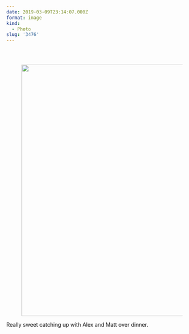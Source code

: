 ```yaml
---
date: 2019-03-09T23:14:07.000Z
format: image
kind:
  - Photo
slug: '3476'
---
```

<section class="response"> <header> </header>

<div data-carousel-extra='{"blog_id":1,"permalink":"https:\/\/www.yergler.net\/2019\/03\/09\/3476\/"}' id='gallery-15' class='gallery galleryid-3476 gallery-columns-1 gallery-size-large'>
  <figure class='gallery-item'>

  <div class='gallery-icon landscape'>
    <a href='https://www.yergler.net/wp-content/uploads/2019/03/igNFlVXa.jpg'><img width="660" height="660" src="https://www.yergler.net/wp-content/uploads/2019/03/igNFlVXa-1024x1024.jpg" class="attachment-large size-large u-photo" alt="" loading="lazy" srcset="https://www.yergler.net/wp-content/uploads/2019/03/igNFlVXa-1024x1024.jpg 1024w, https://www.yergler.net/wp-content/uploads/2019/03/igNFlVXa-150x150.jpg 150w, https://www.yergler.net/wp-content/uploads/2019/03/igNFlVXa-300x300.jpg 300w, https://www.yergler.net/wp-content/uploads/2019/03/igNFlVXa-768x767.jpg 768w, https://www.yergler.net/wp-content/uploads/2019/03/igNFlVXa-800x800.jpg 800w, https://www.yergler.net/wp-content/uploads/2019/03/igNFlVXa-50x50.jpg 50w, https://www.yergler.net/wp-content/uploads/2019/03/igNFlVXa.jpg 1080w" sizes="(max-width: 660px) 100vw, 660px" data-attachment-id="3477" data-permalink="https://www.yergler.net/2019/03/09/3476/ignflvxa/" data-orig-file="https://www.yergler.net/wp-content/uploads/2019/03/igNFlVXa.jpg" data-orig-size="1080,1079" data-comments-opened="0" data-image-meta="{&quot;aperture&quot;:&quot;0&quot;,&quot;credit&quot;:&quot;&quot;,&quot;camera&quot;:&quot;&quot;,&quot;caption&quot;:&quot;&quot;,&quot;created_timestamp&quot;:&quot;0&quot;,&quot;copyright&quot;:&quot;&quot;,&quot;focal_length&quot;:&quot;0&quot;,&quot;iso&quot;:&quot;0&quot;,&quot;shutter_speed&quot;:&quot;0&quot;,&quot;title&quot;:&quot;&quot;,&quot;orientation&quot;:&quot;0&quot;}" data-image-title="igNFlVXa" data-image-description="" data-image-caption="" data-medium-file="https://www.yergler.net/wp-content/uploads/2019/03/igNFlVXa-300x300.jpg" data-large-file="https://www.yergler.net/wp-content/uploads/2019/03/igNFlVXa-1024x1024.jpg" /></a>
  </div></figure>
</div></section>

Really sweet catching up with Alex and Matt over dinner.
